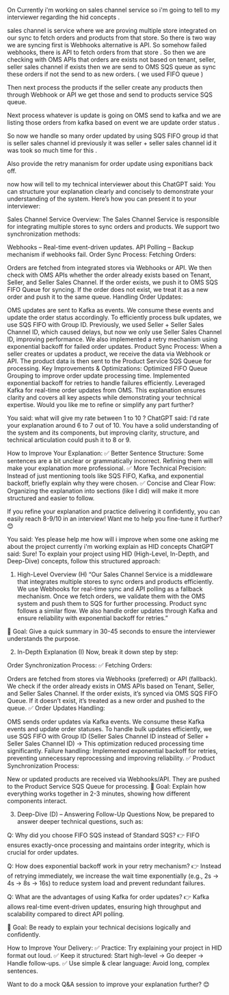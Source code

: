 On Currently i'm working on sales channel service so i'm going to tell to my interviewer regarding the hid concepts .

sales channel is service where we are proving multiple store integrated on our sync to fetch orders and products from that store. So there is two way we are syncing first is  Webhooks alternative is API. So somehow failed webhooks, there is API to fetch orders from that store . So then we are checking with OMS APIs that orders are exists not based on tenant, seller, seller sales  channel if exists then we are send to OMS SQS queue as sync these orders if not the send to as new orders. ( we used FIFO queue )

Then next process the products if the seller create any products then through Webhook or API we get those and send to products service SQS queue.

Next process whatever is update is going on OMS send to kafka and we are listing those orders from kafka based on event we are update order status .

So now we handle so many order updated by using SQS FIFO group id that is seller sales channel id previously it was seller + seller sales channel id it was took so much time for this .

Also provide the retry mananism for order update using exponitians back off.


now how will tell to my technical interviewer about this 
ChatGPT said:
You can structure your explanation clearly and concisely to demonstrate your understanding of the system. Here’s how you can present it to your interviewer:

Sales Channel Service Overview:
The Sales Channel Service is responsible for integrating multiple stores to sync orders and products. We support two synchronization methods:

Webhooks – Real-time event-driven updates.
API Polling – Backup mechanism if webhooks fail.
Order Sync Process:
Fetching Orders:

Orders are fetched from integrated stores via Webhooks or API.
We then check with OMS APIs whether the order already exists based on Tenant, Seller, and Seller Sales Channel.
If the order exists, we push it to OMS SQS FIFO Queue for syncing.
If the order does not exist, we treat it as a new order and push it to the same queue.
Handling Order Updates:

OMS updates are sent to Kafka as events.
We consume these events and update the order status accordingly.
To efficiently process bulk updates, we use SQS FIFO with Group ID. Previously, we used Seller + Seller Sales Channel ID, which caused delays, but now we only use Seller Sales Channel ID, improving performance.
We also implemented a retry mechanism using exponential backoff for failed order updates.
Product Sync Process:
When a seller creates or updates a product, we receive the data via Webhook or API.
The product data is then sent to the Product Service SQS Queue for processing.
Key Improvements & Optimizations:
Optimized FIFO Queue Grouping to improve order update processing time.
Implemented exponential backoff for retries to handle failures efficiently.
Leveraged Kafka for real-time order updates from OMS.
This explanation ensures clarity and covers all key aspects while demonstrating your technical expertise. Would you like me to refine or simplify any part further?

You said:
what will give my rate between 1 to 10  ?
ChatGPT said:
I'd rate your explanation around 6 to 7 out of 10. You have a solid understanding of the system and its components, but improving clarity, structure, and technical articulation could push it to 8 or 9.

How to Improve Your Explanation:
✅ Better Sentence Structure: Some sentences are a bit unclear or grammatically incorrect. Refining them will make your explanation more professional.
✅ More Technical Precision: Instead of just mentioning tools like SQS FIFO, Kafka, and exponential backoff, briefly explain why they were chosen.
✅ Concise and Clear Flow: Organizing the explanation into sections (like I did) will make it more structured and easier to follow.

If you refine your explanation and practice delivering it confidently, you can easily reach 8-9/10 in an interview! Want me to help you fine-tune it further? 😊

You said:
Yes please help me how will i improve when some one asking me about the project currently i'm working explain as HID concepts 
ChatGPT said:
Sure! To explain your project using HID (High-Level, In-Depth, and Deep-Dive) concepts, follow this structured approach:

1. High-Level Overview (H)
“Our Sales Channel Service is a middleware that integrates multiple stores to sync orders and products efficiently. We use Webhooks for real-time sync and API polling as a fallback mechanism. Once we fetch orders, we validate them with the OMS system and push them to SQS for further processing. Product sync follows a similar flow. We also handle order updates through Kafka and ensure reliability with exponential backoff for retries.”

📌 Goal: Give a quick summary in 30-45 seconds to ensure the interviewer understands the purpose.

2. In-Depth Explanation (I)
Now, break it down step by step:

Order Synchronization Process:
✅ Fetching Orders:

Orders are fetched from stores via Webhooks (preferred) or API (fallback).
We check if the order already exists in OMS APIs based on Tenant, Seller, and Seller Sales Channel.
If the order exists, it’s synced via OMS SQS FIFO Queue.
If it doesn’t exist, it’s treated as a new order and pushed to the queue.
✅ Order Updates Handling:

OMS sends order updates via Kafka events.
We consume these Kafka events and update order statuses.
To handle bulk updates efficiently, we use SQS FIFO with Group ID (Seller Sales Channel ID instead of Seller + Seller Sales Channel ID) → This optimization reduced processing time significantly.
Failure handling: Implemented exponential backoff for retries, preventing unnecessary reprocessing and improving reliability.
✅ Product Synchronization Process:

New or updated products are received via Webhooks/API.
They are pushed to the Product Service SQS Queue for processing.
📌 Goal: Explain how everything works together in 2-3 minutes, showing how different components interact.

3. Deep-Dive (D) – Answering Follow-Up Questions
Now, be prepared to answer deeper technical questions, such as:

Q: Why did you choose FIFO SQS instead of Standard SQS?
👉 FIFO ensures exactly-once processing and maintains order integrity, which is crucial for order updates.

Q: How does exponential backoff work in your retry mechanism?
👉 Instead of retrying immediately, we increase the wait time exponentially (e.g., 2s → 4s → 8s → 16s) to reduce system load and prevent redundant failures.

Q: What are the advantages of using Kafka for order updates?
👉 Kafka allows real-time event-driven updates, ensuring high throughput and scalability compared to direct API polling.

📌 Goal: Be ready to explain your technical decisions logically and confidently.

How to Improve Your Delivery:
✅ Practice: Try explaining your project in HID format out loud.
✅ Keep it structured: Start high-level → Go deeper → Handle follow-ups.
✅ Use simple & clear language: Avoid long, complex sentences.

Want to do a mock Q&A session to improve your explanation further? 😊
